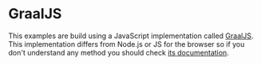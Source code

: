 # GraalJS
This examples are build using a JavaScript implementation called [GraalJS](https://github.com/oracle/graaljs). This implementation differs from Node.js or JS for the browser so if you don't understand any method you should check [its documentation](https://github.com/oracle/graaljs/tree/master/docs/user).
